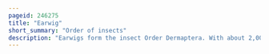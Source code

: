 ```yaml
---
pageid: 246275
title: "Earwig"
short_summary: "Order of insects"
description: "Earwigs form the insect Order Dermaptera. With about 2,000 Species in 12 Families, they are one of the smaller insect Orders. Earwigs have characteristic Cerci, a Pair of forcep-like Pincers on their Abdomen, and membranous Wings folded underneath short, rarely used Forewings, hence the scientific Order Name, 'skin Wings'. Some Groups are tiny Parasites on Mammals and lack typical Pincers. Earwigs are found on all continents except Antarctica."
---
```

